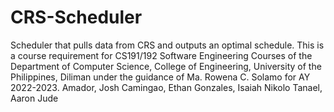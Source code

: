 # CRS-Scheduler

Scheduler that pulls data from CRS and outputs an optimal schedule.  This is a course requirement for CS191/192 Software Engineering Courses of the Department of Computer Science, College of Engineering, University of the Philippines, Diliman under the guidance of Ma. Rowena C. Solamo for AY 2022-2023.  Amador, Josh Camingao, Ethan Gonzales, Isaiah Nikolo Tanael, Aaron Jude


